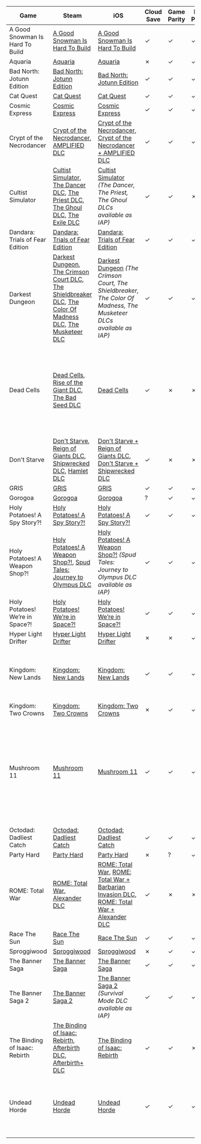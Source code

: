 Game|Steam|iOS|Cloud Save|Game Parity|DLC Parity|Save Compatibility|Notes
-|-|-|-|-|-|-|-
A Good Snowman Is Hard To Build|[A Good Snowman Is Hard To Build](https://store.steampowered.com/app/316610)|[A Good Snowman Is Hard To Build](https://apps.apple.com/us/app/id1040930654)|✓|✓|✓|✓|
Aquaria|[Aquaria](https://store.steampowered.com/app/24420)|[Aquaria](https://apps.apple.com/us/app/id469372252)|✗|✓|✓|?|
Bad North: Jotunn Edition|[Bad North: Jotunn Edition](https://store.steampowered.com/app/688420)|[Bad North: Jotunn Edition](https://apps.apple.com/us/app/id1367121168)|✓|✓|✓|✓|
Cat Quest|[Cat Quest](https://store.steampowered.com/app/593280)|[Cat Quest](https://apps.apple.com/us/app/id1148385289)|✓|✓|✓|✓|
Cosmic Express|[Cosmic Express](https://store.steampowered.com/app/583270)|[Cosmic Express](https://apps.apple.com/us/app/id1152474226)|✓|✓|✓|✓|
Crypt of the Necrodancer|[Crypt of the Necrodancer](https://store.steampowered.com/app/247080), [AMPLIFIED DLC](https://store.steampowered.com/app/554000)|[Crypt of the Necrodancer](https://apps.apple.com/us/app/id1085123968), [Crypt of the Necrodancer + AMPLIFIED DLC](https://apps.apple.com/us/app/id1445623416)|✓|✓|✓|✓|
Cultist Simulator|[Cultist Simulator](https://store.steampowered.com/app/718670), [The Dancer DLC](https://store.steampowered.com/app/871650), [The Priest DLC](https://store.steampowered.com/app/871651), [The Ghoul DLC](https://store.steampowered.com/app/871900), [The Exile DLC](https://store.steampowered.com/app/1259930)|[Cultist Simulator](https://apps.apple.com/us/app/id1439886655) _(The Dancer, The Priest, The Ghoul DLCs available as IAP)_|✓|✓|✗|?|
Dandara: Trials of Fear Edition|[Dandara: Trials of Fear Edition](https://store.steampowered.com/app/612390)|[Dandara: Trials of Fear Edition](https://apps.apple.com/us/app/id1168013926)|✓|✓|✓|✓|
Darkest Dungeon|[Darkest Dungeon](https://store.steampowered.com/app/262060), [The Crimson Court DLC](https://store.steampowered.com/app/580100), [The Shieldbreaker DLC](https://store.steampowered.com/app/702540), [The Color Of Madness DLC](https://store.steampowered.com/app/735730), [The Musketeer DLC](https://store.steampowered.com/app/445700)|[Darkest Dungeon](https://apps.apple.com/us/app/id1199831446) _(The Crimson Court, The Shieldbreaker, The Color Of Madness, The Musketeer DLCs available as IAP)_|✓|✓|✓|✓|
Dead Cells|[Dead Cells](https://store.steampowered.com/app/588650), [Rise of the Giant DLC](https://store.steampowered.com/app/1046440), [The Bad Seed DLC](https://store.steampowered.com/app/1204130)|[Dead Cells](https://apps.apple.com/us/app/id1389752090)|✓|✗|✗|✗|iOS version is behind on updates. iOS->Steam should work if I can find the version in the save file and lower it to the corresponding Steam version.
Don't Starve|[Don't Starve](https://store.steampowered.com/app/219740), [Reign of Giants DLC](https://store.steampowered.com/app/282470), [Shipwrecked DLC](https://store.steampowered.com/app/393010), [Hamlet DLC](https://store.steampowered.com/app/712640)|[Don't Starve + Reign of Giants DLC](https://apps.apple.com/us/app/id1012298403), [Don't Starve + Shipwrecked DLC](https://apps.apple.com/us/app/id1147297267)|✓|✗|✗|✗|
GRIS|[GRIS](https://store.steampowered.com/app/683320)|[GRIS](https://apps.apple.com/us/app/id1445379072)|✓|✓|✓|✓|
Gorogoa|[Gorogoa](https://store.steampowered.com/app/557600)|[Gorogoa](https://apps.apple.com/us/app/id1269225754)|?|✓|✓|?|
Holy Potatoes! A Spy Story?!|[Holy Potatoes! A Spy Story?!](https://store.steampowered.com/app/830590)|[Holy Potatoes! A Spy Story?!](https://apps.apple.com/us/app/id1446725273)|✓|✓|✓|✗|Contact developer about files?
Holy Potatoes! A Weapon Shop?!|[Holy Potatoes! A Weapon Shop?!](https://store.steampowered.com/app/363600), [Spud Tales: Journey to Olympus DLC](https://store.steampowered.com/app/391860)|[Holy Potatoes! A Weapon Shop?!](https://apps.apple.com/us/app/id1048011718) _(Spud Tales: Journey to Olympus DLC available as IAP)_|✓|✓|✓|✗|Contact developer about files?
Holy Potatoes! We’re in Space?!|[Holy Potatoes! We’re in Space?!](https://store.steampowered.com/app/505730)|[Holy Potatoes! We’re in Space?!](https://apps.apple.com/us/app/id1315946489)|✓|✓|✓|✗|Contact developer about files?
Hyper Light Drifter|[Hyper Light Drifter](https://store.steampowered.com/app/257850)|[Hyper Light Drifter](https://apps.apple.com/us/app/id1453875289)|✗|✗|✓|✗|
Kingdom: New Lands|[Kingdom: New Lands](https://store.steampowered.com/app/496300)|[Kingdom: New Lands](https://apps.apple.com/us/app/id1118513354)|✓|✓|✓|✗|iOS saves are compressed and I can't figure out what compression is used.
Kingdom: Two Crowns|[Kingdom: Two Crowns](https://store.steampowered.com/app/701160)|[Kingdom: Two Crowns](https://apps.apple.com/us/app/id1477991646)|✗|✓|✓|✓|
Mushroom 11|[Mushroom 11](https://store.steampowered.com/app/243160)|[Mushroom 11](https://apps.apple.com/us/app/id1193911528)|✓|✓|✓|✗|Saves are compatible but Steam Cloud is implemented in a buggy way ([username].* save file names, when username changes new files are used).
Octodad: Dadliest Catch|[Octodad: Dadliest Catch](https://store.steampowered.com/app/224480)|[Octodad: Dadliest Catch](https://apps.apple.com/us/app/id1017367213)|✓|✓|✓|✓|
Party Hard|[Party Hard](https://store.steampowered.com/app/356570)|[Party Hard](https://apps.apple.com/us/app/id1136744871)|✗|?|✓|?|
ROME: Total War|[ROME: Total War](https://store.steampowered.com/app/4760), [Alexander DLC](https://store.steampowered.com/app/4770)|[ROME: Total War](https://apps.apple.com/us/app/id1106831630), [ROME: Total War + Barbarian Invasion DLC](https://apps.apple.com/us/app/id1183898700), [ROME: Total War + Alexander DLC](https://apps.apple.com/us/app/id1245565445)|✓|✗|✗|✗|
Race The Sun|[Race The Sun](https://store.steampowered.com/app/253030)|[Race The Sun](https://apps.apple.com/us/app/id700227648)|✓|✓|✓|✓|
Sproggiwood|[Sproggiwood](https://store.steampowered.com/app/311720)|[Sproggiwood](https://apps.apple.com/us/app/id625411864)|✗|✓|✓|?|
The Banner Saga|[The Banner Saga](https://store.steampowered.com/app/237990)|[The Banner Saga](https://apps.apple.com/us/app/id911006986)|✓|✓|✓|✓|
The Banner Saga 2|[The Banner Saga 2](https://store.steampowered.com/app/281640)|[The Banner Saga 2](https://apps.apple.com/us/app/id1107741196) _(Survival Mode DLC available as IAP)_|✓|✓|✓|✓|
The Binding of Isaac: Rebirth|[The Binding of Isaac: Rebirth](https://store.steampowered.com/app/250900), [Afterbirth DLC](https://store.steampowered.com/app/401920), [Afterbirth+ DLC](https://store.steampowered.com/app/570660)|[The Binding of Isaac: Rebirth](https://apps.apple.com/us/app/id1069549814)|✓|✓|✗|✓|
Undead Horde|[Undead Horde](https://store.steampowered.com/app/790850)|[Undead Horde](https://apps.apple.com/us/app/id1388267373)|✓|✓|✓|✗|Contact developer about Steam version files (can it be converted to the XML files from iOS?)
